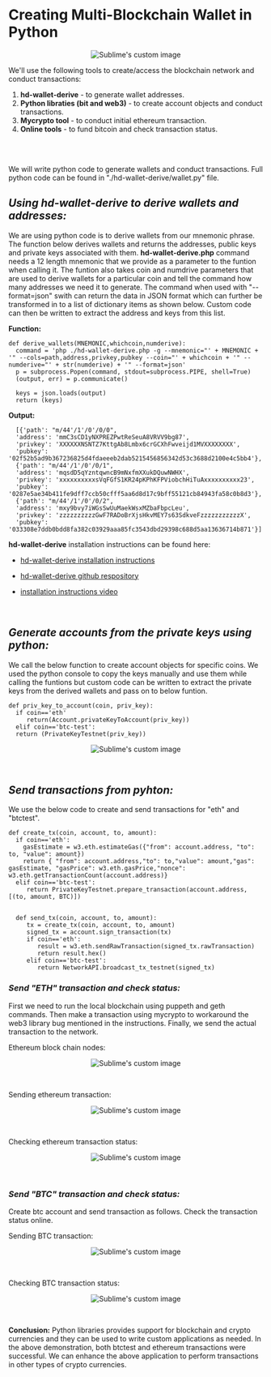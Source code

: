 # Creating Multi-Blockchain Wallet in Python
<p align="center">
<img src="./images/newtons-coin-cradle.jpg?raw=true" alt="Sublime's custom image"/>
</p>

We'll use the following tools to create/access the blockchain network and conduct transactions:

1. **hd-wallet-derive** - to generate wallet addresses.
2. **Python libraties (bit and web3)** - to create account objects and conduct transactions.
3. **Mycrypto tool** - to conduct initial ethereum transaction.
4. **Online tools** - to fund bitcoin and check transaction status.
<br>
<br>

We will write python code to generate wallets and conduct transactions. Full python code can be found in  "./hd-wallet-derive/wallet.py" file.

## **_Using hd-wallet-derive to derive wallets and addresses:_**
We are using python code is to derive wallets from our mnemonic phrase. The function below derives wallets and returns the addresses, public keys and private keys associated with them. **hd-wallet-derive.php** command needs a 12 length mnemonic that we provide as a parameter to the funtion when calling it. The funtion also takes coin and numdrive parameters that are used to derive wallets for a particular coin and tell the command how many addresses we need it to generate. The command when used with "--format=json" swith can return the data in JSON format which can further be transformed in to a list of dictionary items as shown below. Custom code can then be written to extract the address and keys from this list.

**Function:**

    def derive_wallets(MNEMONIC,whichcoin,numderive):
      command = 'php ./hd-wallet-derive.php -g --mnemonic="' + MNEMONIC + '" --cols=path,address,privkey,pubkey --coin="' + whichcoin + '" --numderive="' + str(numderive) + '" --format=json'
      p = subprocess.Popen(command, stdout=subprocess.PIPE, shell=True)
      (output, err) = p.communicate()

      keys = json.loads(output)
      return (keys)
**Output:**

      [{'path': "m/44'/1'/0'/0/0",
      'address': 'mmC3sCD1yNXPREZPwtReSeuA8VRVV9bg87',
      'privkey': 'XXXXXXNSNTZ7KttgAb8Lmbx6crGCXhFwveijd1MVXXXXXXXX',
      'pubkey': '02f52b5ad9b367236825d4fdaeeeb2dab5215456856342d53c3688d2100e4c5bb4'},
      {'path': "m/44'/1'/0'/0/1",
      'address': 'mqsdD5qYzntqwncB9mNxfmXXukDQuwNWHX',
      'privkey': 'xxxxxxxxxxsVqFGfS1KR24pKPhKFPViobchHiTuAxxxxxxxxxx23',
      'pubkey': '0287e5ae34b411fe9dff7ccb50cfff5aa6d8d17c9bff55121cb84943fa58c0b8d3'},
      {'path': "m/44'/1'/0'/0/2",
      'address': 'mxy9bvy7iWGsSwUuMaekWsxMZbaFbpcLeu',
      'privkey': 'zzzzzzzzzzGwF7RADoBrXjsHkvMEY7s63SdkveFzzzzzzzzzzzX',
      'pubkey': '033308e7ddb0bdd8fa382c03929aaa85fc3543dbd29398c688d5aa13636714b871'}]


      


**hd-wallet-derive** installation instructions can be found here:

* [hd-wallet-derive installation instructions](https://github.com/dan-da/hd-wallet-derive/blob/master/README.md)

* [hd-wallet-derive github respository](https://github.com/dan-da/hd-wallet-derive)

 * [installation instructions video](https://www.youtube.com/watch?v=A_tqm4j4vsY&feature=youtu.be) 
<br>

## **_Generate accounts from the private keys using python:_**
 We call the below function to create account objects for specific coins. We used the python console to copy the keys manually and use them while calling the funtions but custom code can be written to extract the private keys from the derived wallets and pass on to below funtion.

      
    def priv_key_to_account(coin, priv_key):
      if coin=='eth'
         return(Account.privateKeyToAccount(priv_key))
      elif coin=='btc-test':
      return (PrivateKeyTestnet(priv_key))   
  

<p align="center">
<img src="./images/accountcreation.png?raw=true" alt="Sublime's custom image"/>
</p>
<br>

## **_Send transactions from pyhton:_**
   We use the below code to create and send transactions for "eth" and "btctest". 

    def create_tx(coin, account, to, amount):
      if coin=='eth':
        gasEstimate = w3.eth.estimateGas({"from": account.address, "to": to, "value": amount})
        return { "from": account.address,"to": to,"value": amount,"gas": gasEstimate, "gasPrice": w3.eth.gasPrice,"nonce": w3.eth.getTransactionCount(account.address)}      
      elif coin=='btc-test':
         return PrivateKeyTestnet.prepare_transaction(account.address, [(to, amount, BTC)])


      def send_tx(coin, account, to, amount):
         tx = create_tx(coin, account, to, amount)
         signed_tx = account.sign_transaction(tx)
         if coin=='eth':
            result = w3.eth.sendRawTransaction(signed_tx.rawTransaction)
            return result.hex()         
         elif coin=='btc-test':
            return NetworkAPI.broadcast_tx_testnet(signed_tx) 

### **_Send "ETH" transaction and check status:_**

 First we need to run the local blockchain using puppeth and geth commands. Then make a transaction using mycrypto to workaround the web3 library bug mentioned in the instructions. Finally, we send the actual transaction to the network.

 Ethereum block chain nodes:
 <p align="center">
<img src="./images/eth_nodes.png?raw=true" alt="Sublime's custom image"/>
</p>
<br>

Sending ethereum transaction:
<p align="center">
<img src="./images/ethtransaction.png?raw=true" alt="Sublime's custom image"/>
</p>
<br>
 
Checking ethereum transaction status:
<p align="center">
<img src="./images/eth_transaction_status.png?raw=true" alt="Sublime's custom image"/>
</p>
<br>

### **_Send "BTC" transaction and check status:_**

 Create btc account and send transaction as follows. Check the transaction status online.



Sending BTC transaction:
<p align="center">
<img src="./images/btctransaction.png?raw=true" alt="Sublime's custom image"/>
</p>
<br>
 
Checking BTC transaction status:
<p align="center">
<img src="./images/btc_transaction_status.png?raw=true" alt="Sublime's custom image"/>
</p>
<br>

**Conclusion:** Python libraries provides support for blockchain and crypto currencies and they can be used to write custom applications as needed. In the above demonstration, both btctest and ethereum transactions were successful. We can enhance the above application to perform transactions in other types of crypto currencies.
